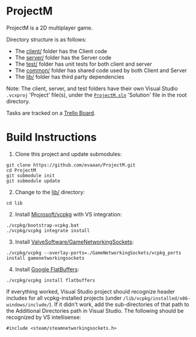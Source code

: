 # ProjectM

ProjectM is a 2D multiplayer game.

Directory structure is as follows:
* The [client/](client/) folder has the Client code
* The [server/](server/) folder has the Server code
* The [test/](test/) folder has unit tests for both client and server
* The [common/](common/) folder has shared code used by both Client and Server
* The [lib/](lib/) folder has third party dependencies

Note: The client, server, and test folders have their own Visual Studio ``.vcxproj`` 'Project' file(s), under the [``ProjectM.sln``](ProjectM.sln) 'Solution' file in the root directory.

Tasks are tracked on a [Trello Board](https://trello.com/invite/b/cWteNm74/bf64646388becf6430bf7d5b8bd4df55/projectm).

# Build Instructions


1. Clone this project and update submodules:

```
git clone https://github.com/evaaan/ProjectM.git
cd ProjectM
git submodule init
git submodule update
```

2. Change to the [lib/](lib/) directory:

```
cd lib
```

2. Install [Microsoft/vcpkg](https://github.com/Microsoft/vcpkg) with VS integration:

```
./vcpkg/bootstrap-vcpkg.bat
./vcpkg/vcpkg integrate install
```

3. Install [ValveSoftware/GameNetworkingSockets](https://github.com/ValveSoftware/GameNetworkingSockets):

```
./vcpkg/vcpkg --overlay-ports=./GameNetworkingSockets/vcpkg_ports install gamenetworkingsockets
```

4. Install [Google FlatBuffers](https://google.github.io/flatbuffers/index.html):

```
./vcpkg/vcpkg install flatbuffers
```

If everything worked, Visual Studio project should recognize header includes for all vcpkg-installed projects (under ``/lib/vcpkg/installed/x86-windows/include/``). If it didn't work, add the sub-directories of that path to the Additional Directories path in Visual Studio. The following should be recognized by VS intellisense:

```
#include <steam/steamnetworkingsockets.h>
```
